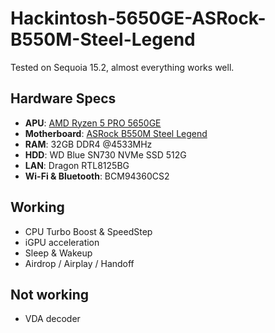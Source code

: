 # Hackintosh-5650GE-ASRock-B550M-Steel-Legend
Tested on Sequoia 15.2, almost everything works well.


## Hardware Specs
* **APU**:  [AMD Ryzen 5 PRO 5650GE](https://www.techpowerup.com/cpu-specs/ryzen-5-pro-5650ge.c2704)
* **Motherboard**: [ASRock B550M Steel Legend](https://www.asrock.com/mb/AMD/B550M%20Steel%20Legend/)
* **RAM**: 32GB DDR4 @4533MHz
* **HDD**: WD Blue SN730 NVMe SSD 512G
* **LAN**: Dragon RTL8125BG
* **Wi-Fi & Bluetooth**: BCM94360CS2



## Working
* CPU Turbo Boost & SpeedStep
* iGPU acceleration
* Sleep & Wakeup
* Airdrop / Airplay /  Handoff

## Not working
* VDA decoder
